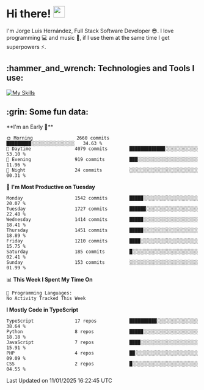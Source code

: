 <h1 align="left">
 <abc>
  <br>Hi there! <img src="https://user-images.githubusercontent.com/42378118/110234147-e3259600-7f4e-11eb-95be-0c4047144dea.gif" width="30"><br>
 </abc>
</h1>

I'm Jorge Luis Hernández, Full Stack Software Developer :sunglasses:. I love programming :computer: and music :musical_score:, if I use them at the same time I get superpowers :zap:. 


<h2 align="left">:hammer_and_wrench: Technologies and Tools I use:</h2>

[![My Skills](https://skillicons.dev/icons?i=js,ts,html,css,py,vue,react,next,nest,postgres,mysql)](https://skillicons.dev)

<h2 align="left">:grin: Some fun data:</h2>
<!--START_SECTION:waka-->
**I'm an Early 🐤** 

```text
🌞 Morning                2660 commits        █████████░░░░░░░░░░░░░░░░   34.63 % 
🌆 Daytime                4079 commits        █████████████░░░░░░░░░░░░   53.10 % 
🌃 Evening                919 commits         ███░░░░░░░░░░░░░░░░░░░░░░   11.96 % 
🌙 Night                  24 commits          ░░░░░░░░░░░░░░░░░░░░░░░░░   00.31 % 
```
📅 **I'm Most Productive on Tuesday** 

```text
Monday                   1542 commits        █████░░░░░░░░░░░░░░░░░░░░   20.07 % 
Tuesday                  1727 commits        ██████░░░░░░░░░░░░░░░░░░░   22.48 % 
Wednesday                1414 commits        █████░░░░░░░░░░░░░░░░░░░░   18.41 % 
Thursday                 1451 commits        █████░░░░░░░░░░░░░░░░░░░░   18.89 % 
Friday                   1210 commits        ████░░░░░░░░░░░░░░░░░░░░░   15.75 % 
Saturday                 185 commits         █░░░░░░░░░░░░░░░░░░░░░░░░   02.41 % 
Sunday                   153 commits         ░░░░░░░░░░░░░░░░░░░░░░░░░   01.99 % 
```


📊 **This Week I Spent My Time On** 

```text
💬 Programming Languages: 
No Activity Tracked This Week
```

**I Mostly Code in TypeScript** 

```text
TypeScript               17 repos            ██████████░░░░░░░░░░░░░░░   38.64 % 
Python                   8 repos             █████░░░░░░░░░░░░░░░░░░░░   18.18 % 
JavaScript               7 repos             ████░░░░░░░░░░░░░░░░░░░░░   15.91 % 
PHP                      4 repos             ██░░░░░░░░░░░░░░░░░░░░░░░   09.09 % 
CSS                      2 repos             █░░░░░░░░░░░░░░░░░░░░░░░░   04.55 % 
```




 Last Updated on 11/01/2025 16:22:45 UTC
<!--END_SECTION:waka-->
